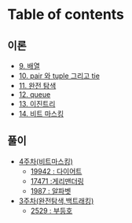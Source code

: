 # Table of contents

## 이론

* [9. 배열](README.md)
* [10. pair 와 tuple 그리고 tie](undefined/10.-pair-tuple-tie.md)
* [11. 완전 탐색](undefined/11..md)
* [12. queue](undefined/12.-queue.md)
* [13. 이진트리](undefined/13..md)
* [14. 비트 마스킹](<README (1).md>)

## 풀이

* [4주차(비트마스킹)](undefined-1/4주차\(비트마스킹\)/README.md)
  * [19942 : 다이어트](undefined-1/4주차\(비트마스킹\)/19942.md)
  * [17471 :게리맨더링](undefined-1/4주차\(비트마스킹\)/17471.md)
  * [1987 : 알파벳](undefined-1/4주차\(비트마스킹\)/1987.md)
* [3주차(완전탐색,백트래킹)](풀이/3주차\(완전탐색,백트래킹\)/README.md)
  * [2529 : 부등호](풀이/3주차\(완전탐색,백트래킹\)/2529.md)
